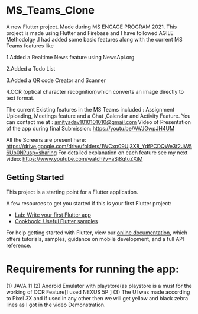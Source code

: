 # MS_Teams_Clone

A new Flutter project.
Made during MS ENGAGE PROGRAM 2021. 
This project is made using Flutter and Firebase and I have followed AGILE Methodolgy .I had added some basic features along with the current MS Teams features like 

1.Added a  Realtime News feature using NewsApi.org

2.Added a Todo List

3.Added a QR code Creator and Scanner

4.OCR (optical character recognition)which converts an image directly to text format.

The current Existing features in the MS Teams included :
Assignment Uploading, Meetings feature and a Chat ,Calendar and  Activity Feature.
You can contact me at : amityadav1010101010@gmail.com
Video of Presentation of the app during final Submission:
https://youtu.be/AWJGwpJH4UM

All the Screens are present here:
https://drive.google.com/drive/folders/1WCxp09Uj3X8_YdfPCDQWe3f2JW56Ub0N?usp=sharing
For detailed explanation on each feature see my next video:
https://www.youtube.com/watch?v=aSj8qtuZXiM
## Getting Started

This project is a starting point for a Flutter application.

A few resources to get you started if this is your first Flutter project:

- [Lab: Write your first Flutter app](https://flutter.dev/docs/get-started/codelab)
- [Cookbook: Useful Flutter samples](https://flutter.dev/docs/cookbook)

For help getting started with Flutter, view our
[online documentation](https://flutter.dev/docs), which offers tutorials,
samples, guidance on mobile development, and a full API reference.
 # Requirements for running the app:
 (1) JAVA 11
 (2) Android Emulator with playstore(as playstore is a must for the working of OCR Feature[I used NEXUS 5P ]
 (3) The UI was made according to Pixel 3X and if used in any other then we will get yellow and black zebra lines as I got in the video Demonstration. 
 
